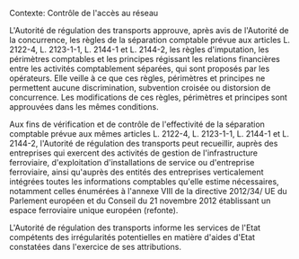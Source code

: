 Contexte: Contrôle de l'accès au réseau

L'Autorité de régulation des transports approuve, après avis de l'Autorité de la concurrence, les règles de la séparation comptable prévue aux articles L. 2122-4, L. 2123-1-1, L. 2144-1 et L. 2144-2, les règles d'imputation, les périmètres comptables et les principes régissant les relations financières entre les activités comptablement séparées, qui sont proposés par les opérateurs. Elle veille à ce que ces règles, périmètres et principes ne permettent aucune discrimination, subvention croisée ou distorsion de concurrence. Les modifications de ces règles, périmètres et principes sont approuvées dans les mêmes conditions.

Aux fins de vérification et de contrôle de l'effectivité de la séparation comptable prévue aux mêmes articles L. 2122-4, L. 2123-1-1, L. 2144-1 et L. 2144-2, l'Autorité de régulation des transports peut recueillir, auprès des entreprises qui exercent des activités de gestion de l'infrastructure ferroviaire, d'exploitation d'installations de service ou d'entreprise ferroviaire, ainsi qu'auprès des entités des entreprises verticalement intégrées toutes les informations comptables qu'elle estime nécessaires, notamment celles énumérées à l'annexe VIII de la directive 2012/34/ UE du Parlement européen et du Conseil du 21 novembre 2012 établissant un espace ferroviaire unique européen (refonte).

L'Autorité de régulation des transports informe les services de l'Etat compétents des irrégularités potentielles en matière d'aides d'Etat constatées dans l'exercice de ses attributions.